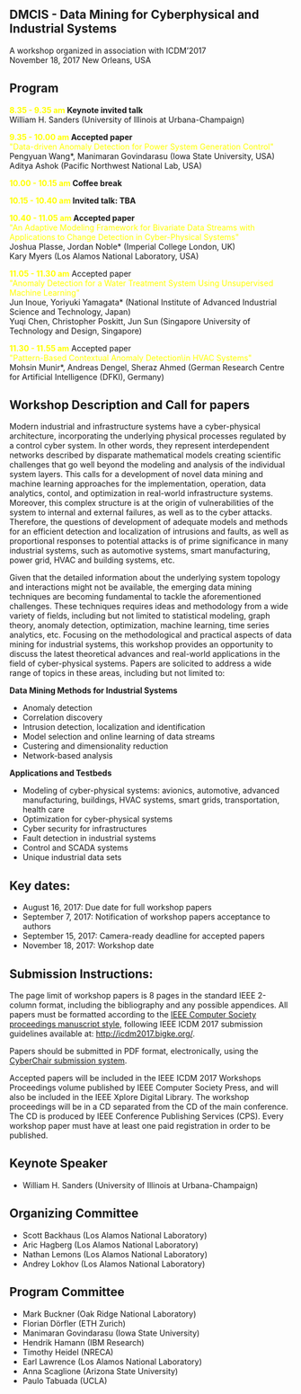 ## DMCIS - Data Mining for Cyberphysical and Industrial Systems

A workshop organized in association with ICDM’2017 <br>
November 18, 2017 New Orleans, USA

## Program

**<span style="color:#FFFF00">8.35 - 9.35 am</span> Keynote invited talk**<br>
William H. Sanders (University of Illinois at Urbana-Champaign)

**<span style="color:#FFFF00">9.35 - 10.00 am</span> Accepted paper**<br>
<span style="color:#FFFF00">"Data-driven Anomaly Detection for Power System Generation Control"</span><br>
Pengyuan Wang*, Manimaran Govindarasu (Iowa State University, USA)<br>
Aditya Ashok (Pacific Northwest National Lab, USA)

**<span style="color:#FFFF00">10.00 - 10.15 am</span> Coffee break**

**<span style="color:#FFFF00">10.15 - 10.40 am</span> Invited talk: TBA**

**<span style="color:#FFFF00">10.40 - 11.05 am</span> Accepted paper**<br>
<span style="color:#FFFF00">"An Adaptive Modeling Framework for Bivariate Data Streams with Applications to Change Detection in Cyber-Physical Systems"</span><br>
Joshua Plasse, Jordan Noble* (Imperial College London, UK)<br>
Kary Myers (Los Alamos National Laboratory, USA)

**<span style="color:#FFFF00">11.05 - 11.30 am</span>** Accepted paper<br>
<span style="color:#FFFF00">"Anomaly Detection for a Water Treatment System Using Unsupervised Machine Learning"</span><br>
Jun Inoue, Yoriyuki Yamagata* (National Institute of Advanced Industrial Science and Technology, Japan)<br>
Yuqi Chen, Christopher Poskitt, Jun Sun (Singapore University of Technology and Design, Singapore)

**<span style="color:#FFFF00">11.30 - 11.55 am</span>** Accepted paper<br>
<span style="color:#FFFF00">"Pattern-Based Contextual Anomaly Detection\in HVAC Systems"</span><br>
Mohsin Munir*, Andreas Dengel, Sheraz Ahmed (German Research Centre for Artificial Intelligence (DFKI), Germany)

## Workshop Description and Call for papers

Modern industrial and infrastructure systems have a cyber-physical architecture, incorporating the underlying physical processes regulated by a control cyber system. In other words, they represent interdependent networks described by disparate mathematical models creating scientific challenges that go well beyond the modeling and analysis of the individual system layers. This calls for a development of novel data mining and machine learning approaches for the implementation, operation, data analytics, contol, and optimization in real-world infrastructure systems. Moreover, this complex structure is at the origin of vulnerabilities of the system to internal and external failures, as well as to the cyber attacks. Therefore, the questions of development of adequate models and methods for an efficient detection and localization of intrusions and faults, as well as proportional responses to potential attacks is of prime significance in many industrial systems, such as automotive systems, smart manufacturing, power grid, HVAC and building systems, etc.

Given that the detailed information about the underlying system topology and interactions might not be available, the emerging data mining techniques are becoming fundamental to tackle the aforementioned challenges. These techniques requires ideas and methodology from a wide variety of fields, including but not limited to statistical modeling, graph theory, anomaly detection, optimization, machine learning, time series analytics, etc. Focusing on the methodological and practical aspects of data mining for industrial systems, this workshop provides an opportunity to discuss the latest theoretical advances and real-world applications in the field of cyber-physical systems. Papers are solicited to address a wide range of topics in these areas, including but not limited to:

**Data Mining Methods for Industrial Systems**
- Anomaly detection
- Correlation discovery
- Intrusion detection, localization and identification
- Model selection and online learning of data streams
- Custering and dimensionality reduction
- Network-based analysis

**Applications and Testbeds**
- Modeling of cyber-physical systems: avionics, automotive, advanced manufacturing, buildings, HVAC systems, smart grids, transportation, health care
- Optimization for cyber-physical systems
- Cyber security for infrastructures
- Fault detection in industrial systems
- Control and SCADA systems
- Unique industrial data sets

## Key dates:

- August 16, 2017: Due date for full workshop papers
- September 7, 2017:  Notification of workshop papers acceptance to authors
- September 15, 2017:  Camera-ready deadline for accepted papers
- November 18, 2017:  Workshop date

## Submission Instructions:

The page limit of workshop papers is 8 pages in the standard IEEE 2-column format, including the bibliography and any possible appendices. All papers must be formatted according to the <a href="http://www.ieee.org/conferences_events/conferences/publishing/templates.html">IEEE Computer Society proceedings manuscript style</a>, following IEEE ICDM 2017 submission guidelines available at: <a href="http://icdm2017.bigke.org/">http://icdm2017.bigke.org/</a>.

Papers should be submitted in PDF format, electronically, using the <a href="https://wi-lab.com/cyberchair/2017/icdm17/scripts/submit.php?subarea=SP23&undisplay_detail=1&wh=/cyberchair/2017/icdm17/scripts/ws_submit.php">CyberChair submission system</a>.

Accepted papers will be included in the IEEE ICDM 2017 Workshops Proceedings volume published by IEEE Computer Society Press, and will also be included in the IEEE Xplore Digital Library. The workshop proceedings will be in a CD separated from the CD of the main conference. The CD is produced by IEEE Conference Publishing Services (CPS). Every workshop paper must have at least one paid registration in order to be published.

## Keynote Speaker

- William H. Sanders (University of Illinois at Urbana-Champaign)

## Organizing Committee

- Scott Backhaus (Los Alamos National Laboratory)
- Aric Hagberg (Los Alamos National Laboratory)
- Nathan Lemons (Los Alamos National Laboratory)
- Andrey Lokhov (Los Alamos National Laboratory)

## Program Committee

- Mark Buckner (Oak Ridge National Laboratory)
- Florian Dörfler (ETH Zurich)
- Manimaran Govindarasu (Iowa State University)
- Hendrik Hamann (IBM Research)
- Timothy Heidel (NRECA)
- Earl Lawrence (Los Alamos National Laboratory)
- Anna Scaglione (Arizona State University)
- Paulo Tabuada (UCLA)
